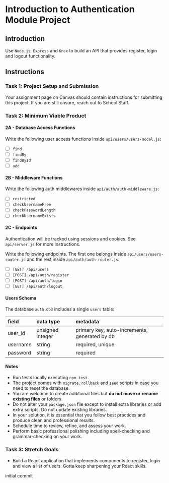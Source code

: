 # Introduction to Authentication Module Project

## Introduction

Use `Node.js`, `Express` and `Knex` to build an API that provides register, login and logout functionality.

## Instructions

### Task 1: Project Setup and Submission

Your assignment page on Canvas should contain instructions for submitting this project. If you are still unsure, reach out to School Staff.

### Task 2: Minimum Viable Product

#### 2A - Database Access Functions

Write the following user access functions inside `api/users/users-model.js`:

-   [ ] `find`
-   [ ] `findBy`
-   [ ] `findById`
-   [ ] `add`

#### 2B - Middleware Functions

Write the following auth middlewares inside `api/auth/auth-middleware.js`:

-   [ ] `restricted`
-   [ ] `checkUsernameFree`
-   [ ] `checkPasswordLength`
-   [ ] `checkUsernameExists`

#### 2C - Endpoints

Authentication will be tracked using sessions and cookies. See `api/server.js` for more instructions.

Write the following endpoints. The first one belongs inside `api/users/users-router.js` and the rest inside `api/auth/auth-router.js`:

-   [ ] `[GET] /api/users`
-   [ ] `[POST] /api/auth/register`
-   [ ] `[POST] /api/auth/login`
-   [ ] `[GET] /api/auth/logout`

#### Users Schema

The database `auth.db3` includes a single `users` table:

| field    | data type        | metadata                                      |
| :------- | :--------------- | :-------------------------------------------- |
| user_id  | unsigned integer | primary key, auto-increments, generated by db |
| username | string           | required, unique                              |
| password | string           | required                                      |

#### Notes

-   Run tests locally executing `npm test`.
-   The project comes with `migrate`, `rollback` and `seed` scripts in case you need to reset the database.
-   You are welcome to create additional files but **do not move or rename existing files** or folders.
-   Do not alter your `package.json` file except to install extra libraries or add extra scripts. Do not update existing libraries.
-   In your solution, it is essential that you follow best practices and produce clean and professional results.
-   Schedule time to review, refine, and assess your work.
-   Perform basic professional polishing including spell-checking and grammar-checking on your work.

### Task 3: Stretch Goals

-   Build a React application that implements components to register, login and view a list of users. Gotta keep sharpening your React skills.

initial commit
